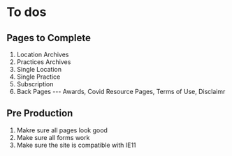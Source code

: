 # To dos

## Pages to Complete
1. Location Archives
2. Practices Archives
3. Single Location
4. Single Practice
5. Subscription 
6. Back Pages --- Awards, Covid Resource Pages, Terms of Use, Disclaimr

## Pre Production
1. Makre sure all pages look good
2. Make sure all forms work
3. Make sure the site is compatible with IE11

